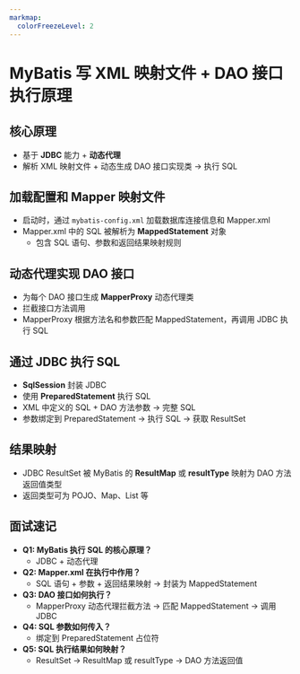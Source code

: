 ```yaml
---
markmap:
  colorFreezeLevel: 2
---
```


# MyBatis 写 XML 映射文件 + DAO 接口执行原理

## 核心原理

- 基于 **JDBC** 能力 + **动态代理**
- 解析 XML 映射文件 + 动态生成 DAO 接口实现类 → 执行 SQL

## 加载配置和 Mapper 映射文件

- 启动时，通过 `mybatis-config.xml` 加载数据库连接信息和 Mapper.xml
- Mapper.xml 中的 SQL 被解析为 **MappedStatement** 对象
  - 包含 SQL 语句、参数和返回结果映射规则

## 动态代理实现 DAO 接口

- 为每个 DAO 接口生成 **MapperProxy** 动态代理类
- 拦截接口方法调用
- MapperProxy 根据方法名和参数匹配 MappedStatement，再调用 JDBC 执行 SQL

## 通过 JDBC 执行 SQL

- **SqlSession** 封装 JDBC
- 使用 **PreparedStatement** 执行 SQL
- XML 中定义的 SQL + DAO 方法参数 → 完整 SQL
- 参数绑定到 PreparedStatement → 执行 SQL → 获取 ResultSet

## 结果映射

- JDBC ResultSet 被 MyBatis 的 **ResultMap** 或 **resultType** 映射为 DAO 方法返回值类型
- 返回类型可为 POJO、Map、List 等

## 面试速记

- **Q1: MyBatis 执行 SQL 的核心原理？**
  - JDBC + 动态代理
- **Q2: Mapper.xml 在执行中作用？**
  - SQL 语句 + 参数 + 返回结果映射 → 封装为 MappedStatement
- **Q3: DAO 接口如何执行？**
  - MapperProxy 动态代理拦截方法 → 匹配 MappedStatement → 调用 JDBC
- **Q4: SQL 参数如何传入？**
  - 绑定到 PreparedStatement 占位符
- **Q5: SQL 执行结果如何映射？**
  - ResultSet → ResultMap 或 resultType → DAO 方法返回值
